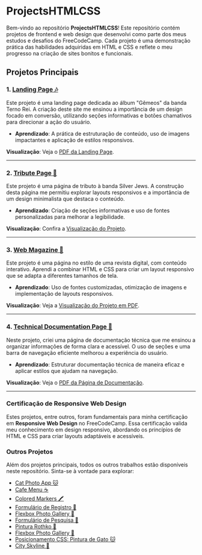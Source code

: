 # ProjectsHTMLCSS

Bem-vindo ao repositório **ProjectsHTMLCSS**! Este repositório contém projetos de frontend e web design que desenvolvi como parte dos meus estudos e desafios do FreeCodeCamp. Cada projeto é uma demonstração prática das habilidades adquiridas em HTML e CSS e reflete o meu progresso na criação de sites bonitos e funcionais.

## Projetos Principais

### 1. [Landing Page 🎶](https://github.com/GHERARDI-JOAO/ProjectsHTMLCSS/tree/main/ProductLandingPage)

Este projeto é uma landing page dedicada ao álbum "Gêmeos" da banda Terno Rei. A criação deste site me ensinou a importância de um design focado em conversão, utilizando seções informativas e botões chamativos para direcionar a ação do usuário.

- **Aprendizado**: A prática de estruturação de conteúdo, uso de imagens impactantes e aplicação de estilos responsivos.

**Visualização**: Veja o [PDF da Landing Page](https://github.com/GHERARDI-JOAO/ProjectsHTMLCSS/blob/main/ProductLandingPage/TERNO%20REI-%20G%C3%8AMEOSS.pdf).

---

### 2. [Tribute Page 🎸](https://github.com/GHERARDI-JOAO/ProjectsHTMLCSS/tree/main/tributePage)

Este projeto é uma página de tributo à banda Silver Jews. A construção desta página me permitiu explorar layouts responsivos e a importância de um design minimalista que destaca o conteúdo.

- **Aprendizado**: Criação de seções informativas e uso de fontes personalizadas para melhorar a legibilidade.

**Visualização**: Confira a [Visualização do Projeto](https://github.com/GHERARDI-JOAO/ProjectsHTMLCSS/blob/main/tributePage/Silver%20Jews.pdf).

---

### 3. [Web Magazine 📰](https://github.com/GHERARDI-JOAO/ProjectsHTMLCSS/tree/main/webMagazine)

Este projeto é uma página no estilo de uma revista digital, com conteúdo interativo. Aprendi a combinar HTML e CSS para criar um layout responsivo que se adapta a diferentes tamanhos de tela.

- **Aprendizado**: Uso de fontes customizadas, otimização de imagens e implementação de layouts responsivos.

**Visualização**: Veja a [Visualização do Projeto em PDF](https://github.com/GHERARDI-JOAO/ProjectsHTMLCSS/blob/main/webMagazine/Magazine.pdf).

---

### 4. [Technical Documentation Page 📄](https://github.com/GHERARDI-JOAO/ProjectsHTMLCSS/tree/main/TechnicalDocumentation)

Neste projeto, criei uma página de documentação técnica que me ensinou a organizar informações de forma clara e acessível. O uso de seções e uma barra de navegação eficiente melhorou a experiência do usuário.

- **Aprendizado**: Estruturar documentação técnica de maneira eficaz e aplicar estilos que ajudam na navegação.

**Visualização**: Veja o [PDF da Página de Documentação](https://github.com/GHERARDI-JOAO/ProjectsHTMLCSS/blob/main/TechnicalDocumentation/Technical%20Documentation.pdf).

---

### Certificação de Responsive Web Design

Estes projetos, entre outros, foram fundamentais para minha certificação em **Responsive Web Design** no FreeCodeCamp. Essa certificação valida meu conhecimento em design responsivo, abordando os princípios de HTML e CSS para criar layouts adaptáveis e acessíveis.

### Outros Projetos

Além dos projetos principais, todos os outros trabalhos estão disponíveis neste repositório. Sinta-se à vontade para explorar:

- [Cat Photo App 🐱](https://github.com/GHERARDI-JOAO/ProjectsHTMLCSS/tree/main/Site_GatinhosHTML)
- [Cafe Menu ☕](https://github.com/GHERARDI-JOAO/ProjectsHTMLCSS/tree/main/MenuCoffeeHTML_CSS)
- [Colored Markers 🖍️](https://github.com/GHERARDI-JOAO/ProjectsHTMLCSS/tree/main/markersColors)
- [Formulário de Registro 📝](https://github.com/GHERARDI-JOAO/ProjectsHTMLCSS/tree/main/formulario)
- [Flexbox Photo Gallery 📸](https://github.com/GHERARDI-JOAO/ProjectsHTMLCSS/tree/main/FlexboxGallery)
- [Formulário de Pesquisa 📝](https://github.com/GHERARDI-JOAO/ProjectsHTMLCSS/tree/main/FormularioPesquisa)
- [Pintura Rothko 🎨](https://github.com/GHERARDI-JOAO/ProjectsHTMLCSS/tree/main/rothko)
- [Flexbox Photo Gallery 📸](https://github.com/GHERARDI-JOAO/ProjectsHTMLCSS/tree/main/FlexboxGallery)
- [Posicionamento CSS: Pintura de Gato 🐱](https://github.com/GHERARDI-JOAO/ProjectsHTMLCSS/tree/main/Cat_Painting)
- [City Skyline 🌆](https://github.com/GHERARDI-JOAO/ProjectsHTMLCSS/tree/main/CitySkyline)



